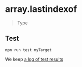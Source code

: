 # array.lastindexof

> Type


## Test

    npm run test myTarget

We keep [a log of test results](./test/results_log.md)



